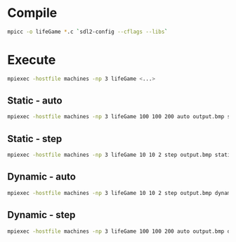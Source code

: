 # Compile

```bash
mpicc -o lifeGame *.c `sdl2-config --cflags --libs`
```

# Execute

```bash
mpiexec -hostfile machines -np 3 lifeGame <...>
```

## Static - auto

```bash
mpiexec -hostfile machines -np 3 lifeGame 100 100 200 auto output.bmp static
```

## Static - step

```bash
mpiexec -hostfile machines -np 3 lifeGame 10 10 2 step output.bmp static
```

## Dynamic - auto

```bash
mpiexec -hostfile machines -np 3 lifeGame 10 10 2 step output.bmp dynamic 10
```

## Dynamic - step

```bash
mpiexec -hostfile machines -np 3 lifeGame 100 100 200 auto output.bmp dynamic 10
```

